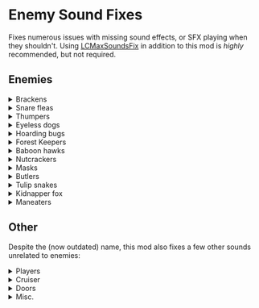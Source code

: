 # Enemy Sound Fixes
Fixes numerous issues with missing sound effects, or SFX playing when they shouldn't. Using [LCMaxSoundsFix](https://thunderstore.io/c/lethal-company/p/Hardy/LCMaxSoundsFix/) in addition to this mod is *highly* recommended, but not required.

## Enemies

<details>
<summary>Brackens</summary>

- Fixed hit sound being interrupted by death animation

</details>

<details>
<summary>Snare fleas</summary>

- Fixed shrieking when hitting its dead body
- Fixed chasing "footsteps" and suffocation noises not looping
- Fixed footsteps continuing while dead or clinging to a player's head
- Fixed improperly pitched scream when dropping from the ceiling after being damaged

</details>

<details>
<summary>Thumpers</summary>

- "Fixed"(?) thunder sounds playing from voice when losing track of the player
  - Can be re-enabled in config

</details>

<details>
<summary>Eyeless dogs</summary>

- Fixed breathing sometimes playing after death
- Fixed breathing pitch being wrong after eating a player
- Fixed breathing sound sometimes overlapping (playing twice from one dog)
- Fixed breathing sometimes stopping completely after attacking
- Fixed missing hit sound effect
- Fixed other enemies' dead bodies playing hit sounds when dog stepped on them

</details>

<details>
<summary>Hoarding bugs</summary>

- Fixed missing death sound effect
- Fixed hit sound being interrupted by death animation

</details>

<details>
<summary>Forest Keepers</summary>

- Fixed stun sound effect not playing when rescuing a player
- Fixed "chewing" sound and blood spray playing after eating animation is interrupted
- Fixed missing death sound effects
- Fixed fire volume not fading in when first ignited by an explosion
- Fixed roar sound effect (when grabbing players) being cut short by bite sound effect
- Fixed missing hit sound effect

</details>

<details>
<summary>Baboon hawks</summary>

- Fixed screaming when hitting its dead body
- Fixed missing death sound effect
- Fixed other enemies' dead bodies playing hit sounds when baboons touched them
- Fixed playing attack sound when touching other enemies' dead bodies

</details>

<details>
<summary>Nutcrackers</summary>

- Fixed "marching music" playing endlessly after death if you kill it right as it fires its gun
- Fixed missing death sound effect

</details>

<details>
<summary>Masks</summary>

- Fixed Comedy and Tragedy noise intervals (for laughing/crying) taking exponentially more time to occur the longer you left the game open
	- In general, "masked" enemies as well as the actual mask items will be a lot noisier
	- You can disable this change in the config if you don't like it
- Config setting (disabled by default) to adjust footstep volume/distance to match player footsteps
- Fixed hit sound being interrupted by death animation
- Fixed entrance door sounds not playing on both sides of the door when entering/exiting the building

</details>

<details>
<summary>Butlers</summary>

- Fixed corpses still buzzing even once the mask hornets spawn out of it

</details>

<details>
<summary>Tulip snakes</summary>

- Scurry sounds now properly re-randomize their pitch when they play
- Failsafe to prevent tulip snakes from making noises after death
- Fixed wingflap volume being too low if you're standing still when it starts
- Fixed missing hit sound effect

</details>

<details>
<summary>Kidnapper fox</summary>

- Fixed hurt sound not playing after tongue is broken
- Fixed hurt sound playing when attacking its dead body
- Fixed death sound sometimes not playing
- Fixed "growling" sound sometimes getting stuck when not dragging a player
- Fixed drooling after being killed
- Fixed other enemies' dead bodies playing hit sounds when fox stepped on them

</details>

<details>
<summary>Maneaters</summary>

- Fixed missing death sound effect
- Fixed hit sound being interrupted by death animation
- Fixed several sounds (footsteps, mandible clicking, etc.) still playing after death
- Fixed clicking mandibles when spawning as a baby

</details>

## Other

Despite the (now outdated) name, this mod also fixes a few other sounds unrelated to enemies:

<details>
<summary>Players</summary>

- Fixed fall damage not playing its special sound effect (except when crashing the jetpack)
- Fixed overlapping hit sound when attacked with shovel/knife

</details>

<details>
<summary>Cruiser</summary>

- Fixed the "engine stalling" sound getting stuck if you turn the key for too long, even if you release it and turn it again
- Fixed the engine rev sound effect playing multiple times when turning the key in quick succession
- Fixed the engine rev sound effect continuing after the ignition finally starts
- Fixed crash sounds restarting constantly each time the Cruiser collides with something (instead of stacking with each other)
- Fixed tire contact audio still playing while the car is midair
- Fixed warning alarm playing while car is attached to the magnet (and immune to damage)
- Added config setting to mute Cruiser audio in orbit (engine, horn, radio, etc.)

</details>

<details>
<summary>Doors</summary>

- Fixed backwards open/close SFX on factory doors, lockers, and the breaker box
- Fixed shed doors (Rend and Adamance) not utilizing wood door SFX
- Fixed mineshaft doors occluding their own audio (sounding muffled) from one side
- Fixed the garage door on Experimentation not playing sounds when it slides closed
- Entrance doors now play the same random audio clip on both sides
- Entrance door audio now plays through walkie-talkies

</details>

<details>
<summary>Misc.</summary>

- Fixed "Hey" voice when ship gets struck by lightning
- Fixed vent noise getting stuck at the wrong volume after enemies spawn from them
- Fixed vents sometimes playing the wrong audio for the enemy that's about to spawn

</details>